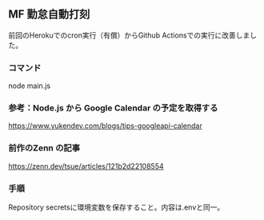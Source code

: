 ## MF 勤怠自動打刻
前回のHerokuでのcron実行（有償）からGithub Actionsでの実行に改善しました。

### コマンド

node main.js

### 参考：Node.js から Google Calendar の予定を取得する

https://www.yukendev.com/blogs/tips-googleapi-calendar

### 前作のZenn の記事

https://zenn.dev/tsue/articles/121b2d22108554

### 手順
Repository secretsに環境変数を保存すること。内容は.envと同一。
